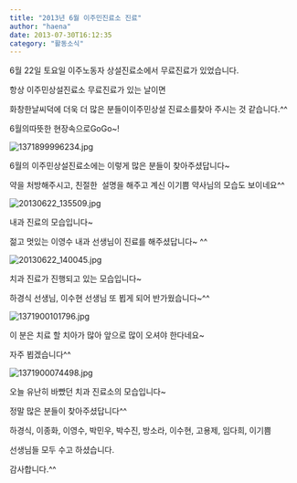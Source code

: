 ```yaml
---
title: "2013년 6월 이주민진료소 진료"
author: "haena"
date: 2013-07-30T16:12:35
category: "활동소식"
---
```


6월 22일 토요일 이주노동자 상설진료소에서 무료진료가 있었습니다.

항상 이주민상설진료소 무료진료가 있는 날이면

화창한날씨덕에 더욱 더 많은 분들이이주민상설 진료소를찾아 주시는 것 같습니다.^^

6월의따뜻한 현장속으로GoGo~!

![1371899996234.jpg](/files/attach/images/2318/504/031/358ae5d2c844cfb0007f58f5ecd71bcd.jpg)

6월의 이주민상설진료소에는 이렇게 많은 분들이 찾아주셨답니다~

약을 처방해주시고, 친절한  설명을 해주고 계신 이기쁨 약사님의 모습도 보이네요^^

![20130622_135509.jpg](/files/attach/images/2318/504/031/4bd61249f2cca227a9d9135043c7a63a.jpg)

내과 진료의 모습입니다~

젊고 멋있는 이영수 내과 선생님이 진료를 해주셨답니다~ ^^

![20130622_140045.jpg](/files/attach/images/2318/504/031/ce88a8287ad4e3091d97079742bb5e94.jpg)

치과 진료가 진행되고 있는 모습입니다~

하경식 선생님, 이수현 선생님 또 뵙게 되어 반가웠습니다~^^

![1371900101796.jpg](/files/attach/images/2318/504/031/dbcc0af1c77ac70eb4f2f48a0d642460.jpg)

이 분은 치료 할 치아가 많아 앞으로 많이 오셔야 한다네요~

자주 뵙겠습니다^^

![1371900074498.jpg](/files/attach/images/2318/504/031/b47da79cf3c0f623af16eca67c5fd33e.jpg)

오늘 유난히 바빴던 치과 진료소의 모습입니다~

정말 많은 분들이 찾아주셨답니다^^

하경식, 이종화, 이영수, 박민우, 박수진, 방소라, 이수현, 고용제, 임다희, 이기쁨

선생님들 모두 수고 하셨습니다.

감사합니다.^^
